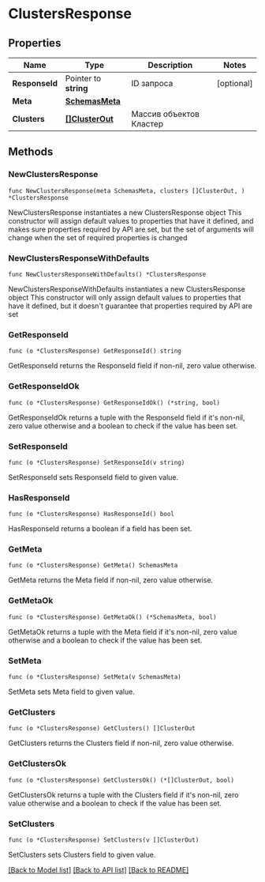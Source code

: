# ClustersResponse

## Properties

Name | Type | Description | Notes
------------ | ------------- | ------------- | -------------
**ResponseId** | Pointer to **string** | ID запроса | [optional] 
**Meta** | [**SchemasMeta**](SchemasMeta.md) |  | 
**Clusters** | [**[]ClusterOut**](ClusterOut.md) | Массив объектов Кластер | 

## Methods

### NewClustersResponse

`func NewClustersResponse(meta SchemasMeta, clusters []ClusterOut, ) *ClustersResponse`

NewClustersResponse instantiates a new ClustersResponse object
This constructor will assign default values to properties that have it defined,
and makes sure properties required by API are set, but the set of arguments
will change when the set of required properties is changed

### NewClustersResponseWithDefaults

`func NewClustersResponseWithDefaults() *ClustersResponse`

NewClustersResponseWithDefaults instantiates a new ClustersResponse object
This constructor will only assign default values to properties that have it defined,
but it doesn't guarantee that properties required by API are set

### GetResponseId

`func (o *ClustersResponse) GetResponseId() string`

GetResponseId returns the ResponseId field if non-nil, zero value otherwise.

### GetResponseIdOk

`func (o *ClustersResponse) GetResponseIdOk() (*string, bool)`

GetResponseIdOk returns a tuple with the ResponseId field if it's non-nil, zero value otherwise
and a boolean to check if the value has been set.

### SetResponseId

`func (o *ClustersResponse) SetResponseId(v string)`

SetResponseId sets ResponseId field to given value.

### HasResponseId

`func (o *ClustersResponse) HasResponseId() bool`

HasResponseId returns a boolean if a field has been set.

### GetMeta

`func (o *ClustersResponse) GetMeta() SchemasMeta`

GetMeta returns the Meta field if non-nil, zero value otherwise.

### GetMetaOk

`func (o *ClustersResponse) GetMetaOk() (*SchemasMeta, bool)`

GetMetaOk returns a tuple with the Meta field if it's non-nil, zero value otherwise
and a boolean to check if the value has been set.

### SetMeta

`func (o *ClustersResponse) SetMeta(v SchemasMeta)`

SetMeta sets Meta field to given value.


### GetClusters

`func (o *ClustersResponse) GetClusters() []ClusterOut`

GetClusters returns the Clusters field if non-nil, zero value otherwise.

### GetClustersOk

`func (o *ClustersResponse) GetClustersOk() (*[]ClusterOut, bool)`

GetClustersOk returns a tuple with the Clusters field if it's non-nil, zero value otherwise
and a boolean to check if the value has been set.

### SetClusters

`func (o *ClustersResponse) SetClusters(v []ClusterOut)`

SetClusters sets Clusters field to given value.



[[Back to Model list]](../README.md#documentation-for-models) [[Back to API list]](../README.md#documentation-for-api-endpoints) [[Back to README]](../README.md)


